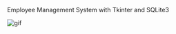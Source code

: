 Employee Management System with Tkinter and SQLite3

![gif](https://user-images.githubusercontent.com/115580585/211105233-d010c3ed-0351-4936-ab62-c3a17fa694b2.gif)
